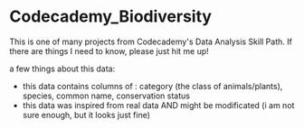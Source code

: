# Codecademy_Biodiversity

This is one of many projects from Codecademy's Data Analysis Skill Path. If there are things I need to know, please just hit me up!

a few things about this data:
- this data contains columns of : category (the class of animals/plants), species, common name, conservation status
- this data was inspired from real data AND might be modificated (i am not sure enough, but it looks just fine)
